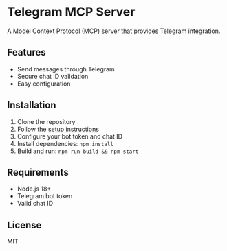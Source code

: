 # Telegram MCP Server

A Model Context Protocol (MCP) server that provides Telegram integration.

## Features
- Send messages through Telegram
- Secure chat ID validation
- Easy configuration

## Installation

1. Clone the repository
2. Follow the [setup instructions](userInstructions/telegram_server_setup.md)
3. Configure your bot token and chat ID
4. Install dependencies: `npm install`
5. Build and run: `npm run build && npm start`

## Requirements
- Node.js 18+
- Telegram bot token
- Valid chat ID

## License
MIT
